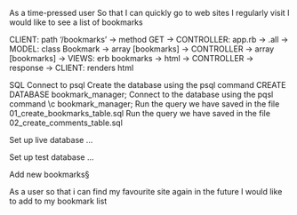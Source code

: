 
As a time-pressed user
So that I can quickly go to web sites I regularly visit
I would like to see a list of bookmarks


CLIENT: path ‘/bookmarks’  -> method GET -> CONTROLLER: app.rb  -> .all -> MODEL: class Bookmark -> array [bookmarks] -> CONTROLLER -> array [bookmarks] -> VIEWS: erb bookmarks -> html -> CONTROLLER -> response -> CLIENT: renders html

SQL
Connect to psql
Create the database using the psql command CREATE DATABASE bookmark_manager;
Connect to the database using the pqsl command \c bookmark_manager;
Run the query we have saved in the file 01_create_bookmarks_table.sql
Run the query we have saved in the file 02_create_comments_table.sql

Set up live database
...

Set up test database
...


Add new bookmarks§

As a user
so that i can find my favourite site again in the future
I would like to add to my bookmark list
